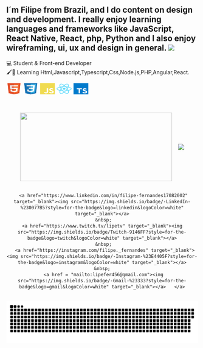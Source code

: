 
<h2 align="left"> I´m Filipe from Brazil, and I do content on design and development. 
  I really enjoy learning languages and frameworks like JavaScript, React Native, React, php, Python and I also enjoy wireframing, ui, ux and design in general.
                <img src="https://raw.githubusercontent.com/iampavangandhi/iampavangandhi/master/gifs/Hi.gif" width="30px"></h2>

💻 Student <em>&</em> Front-end Developer <br/>
🖌️🧠 Learning Html,Javascript,Typescript,Css,Node.js,PHP,Angular,React. <br/>


<div align="left">
    <img align="center" alt="HTML" height="30" width="40" src="https://raw.githubusercontent.com/devicons/devicon/master/icons/html5/html5-original.svg"/>
    <img align="center" alt="CSS" height="30" width="40" src="https://raw.githubusercontent.com/devicons/devicon/master/icons/css3/css3-original.svg"/>
    <img align="center" alt="JS" height="30" width="40" src="https://raw.githubusercontent.com/devicons/devicon/master/icons/javascript/javascript-plain.svg"/>
    <img align="center" alt="Lipe-React" height="30" width="40" src="https://raw.githubusercontent.com/devicons/devicon/master/icons/react/react-original.svg">
    <img align="center" alt="Lipe-Ts" height="30" width="40" src="https://raw.githubusercontent.com/devicons/devicon/master/icons/typescript/typescript-plain.svg">  
</div>
<br/><br/>
<p align="center">
    <img src="https://github-readme-stats.vercel.app/api?username=LipeDev1&theme=dark" width="400px" height="180px" align="center"/>&nbsp;&nbsp;&nbsp;
    <img src="https://github-readme-stats.vercel.app/api/top-langs/?username=Lipedev1&hide=html&layout=compact&theme=dark" width="400px height="180px" align="center"/>
</p>


##

<div align="center">
      
 
     <a href="https://www.linkedin.com/in/filipe-fernandes17082002" target="_blank"><img src="https://img.shields.io/badge/-LinkedIn-%230077B5?style=for-the-badge&logo=linkedin&logoColor=white" target="_blank"></a>
     &nbsp;
    <a href="https://www.twitch.tv/lipetv" target="_blank"><img src="https://img.shields.io/badge/Twitch-9146FF?style=for-the-badge&logo=twitch&logoColor=white" target="_blank"></a>
     &nbsp;
      <a href="https://instagram.com/filipe._fernandes" target="_blank"><img src="https://img.shields.io/badge/-Instagram-%23E4405F?style=for-the-badge&logo=instagram&logoColor=white" target="_blank"></a>
    &nbsp;
     <a href = "mailto:lipefer456@gmail.com"><img src="https://img.shields.io/badge/-Gmail-%23333?style=for-the-badge&logo=gmail&logoColor=white" target="_blank"></a>   </a>
     
  
</div>
                                                                                                                       
 &nbsp;&nbsp;&nbsp;&nbsp;&nbsp;&nbsp;&nbsp;![Snake animation](https://github.com/LipeDev1/LipeDev1/blob/output/github-contribution-grid-snake.svg)




